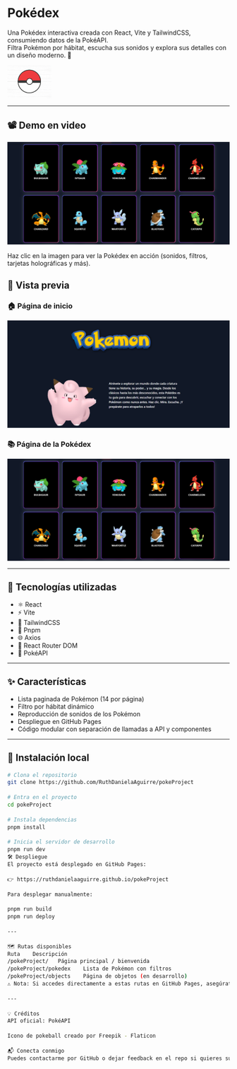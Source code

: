 # Pokédex

Una Pokédex interactiva creada con React, Vite y TailwindCSS, consumiendo datos de la PokéAPI.  
Filtra Pokémon por hábitat, escucha sus sonidos y explora sus detalles con un diseño moderno. 🌿

<img src="./public/pokeball.png" alt="PokeProject Preview" width="100" />


---

## 📽️ Demo en video

[![Ver la demo](./src/assets/pokePageDemo.PNG)](https://youtu.be/61DHTEx6om0)

Haz clic en la imagen para ver la Pokédex en acción (sonidos, filtros, tarjetas holográficas y más).


## 📸 Vista previa

### 🏠 Página de inicio
![HomePage](./src/assets/pokeHomeDemo.PNG)

### 📚 Página de la Pokédex
![PokePage](./src/assets/pokePageDemo.PNG)


---

## 🚀 Tecnologías utilizadas

- ⚛️ React
- ⚡ Vite
- 🎨 TailwindCSS
- 🔧 Pnpm
- 🌐 Axios
- 🔗 React Router DOM
- 📡 PokéAPI

---

## ✨ Características

- Lista paginada de Pokémon (14 por página)
- Filtro por hábitat dinámico
- Reproducción de sonidos de los Pokémon
- Despliegue en GitHub Pages
- Código modular con separación de llamadas a API y componentes

---

## 🔧 Instalación local

```bash
# Clona el repositorio
git clone https://github.com/RuthDanielaAguirre/pokeProject

# Entra en el proyecto
cd pokeProject

# Instala dependencias
pnpm install

# Inicia el servidor de desarrollo
pnpm run dev
🛠 Despliegue
El proyecto está desplegado en GitHub Pages:

👉 https://ruthdanielaaguirre.github.io/pokeProject

Para desplegar manualmente:

pnpm run build
pnpm run deploy

---

🗺️ Rutas disponibles
Ruta	Descripción
/pokeProject/	Página principal / bienvenida
/pokeProject/pokedex	Lista de Pokémon con filtros
/pokeProject/objects	Página de objetos (en desarrollo)
⚠️ Nota: Si accedes directamente a estas rutas en GitHub Pages, asegúrate de que el navegador no te da error 404. Si ocurre, vuelve a /pokeProject/ y navega desde la app.

---

💡 Créditos
API oficial: PokéAPI

Icono de pokeball creado por Freepik - Flaticon

📬 Conecta conmigo
Puedes contactarme por GitHub o dejar feedback en el repo si quieres sugerir mejoras.